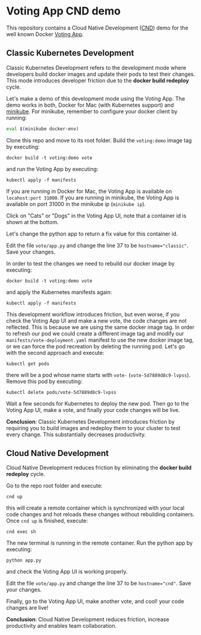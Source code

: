 # Voting App CND demo

This repository contains a Cloud Native Development ([CND](https://github.com/okteto/cnd)) demo for the well known Docker [Voting App](https://github.com/dockersamples/example-voting-app).

## Classic Kubernetes Development

Classic Kubernetes Development refers to the development mode where developers build docker images and update their pods to test their changes. This mode introduces developer friction due to the **docker build redeploy** cycle.

Let's make a demo of this development mode using the Voting App.
The demo works in both, Docker for Mac (with Kubernetes support) and [minikube](https://github.com/kubernetes/minikube).
For minikube, remember to configure your docker client by running:

```bash
eval $(minikube docker-env)
```

Clone this repo and move to its root folder. Build the `voting:demo` image tag by executing:

```
docker build -t voting:demo vote
```

and run the Voting App by executing:

```
kubectl apply -f manifests
```

If you are running in Docker for Mac, the Voting App is available on `locahost:port 31000`.
If you are running in minikube, the Voting App is available on port 31000 in the minikube ip (`minikube ip`).

Click on "Cats" or "Dogs" in the Voting App UI, note that a container id is shown at the bottom.

Let's change the python app to return a fix value for this container id.

Edit the file `vote/app.py` and change the line 37 to be `hostname="classic"`. Save your changes.

In order to test the changes we need to rebuild our docker image by executing:

```
docker build -t voting:demo vote
```

and apply the Kubernetes manifests again:

```
kubectl apply -f manifests
```

This development workflow introduces friction, but even worse, if you check the Voting App UI and make a new vote, the code changes are not reflected. This is because we are using the same docker image tag. In order to refresh our pod we could create a different image tag and modify our `manifests/vote-deployment.yaml` manifest to use the new docker image tag, or we can force the pod recreation by deleting the running pod. Let's go with the second approach and execute:

```
kubectl get pods
```

there will be a pod whose name starts with `vote-` (`vote-5d7889d8c9-lvpss`). Remove this pod by executing:

```
kubectl delete pods/vote-5d7889d8c9-lvpss
```

Wait a few seconds for Kubernetes to deploy the new pod. Then go to the Voting App UI, make a vote, and finally your code changes will be live.


**Conclusion**: Classic Kubernetes Development introduces friction by requiring you to build images and redeploy them to your cluster to test every change. This substantially decreases productivity.

## Cloud Native Development

Cloud Native Development reduces friction by eliminating the **docker build redeploy** cycle.

Go to the repo root folder and execute:

```
cnd up
```

this will create a remote container which is synchronized with your local code changes and hot reloads these changes without rebuilding containers. Once `cnd up` is finished, execute:

```
cnd exec sh
```

The new terminal is running in the remote container. Run the python app by executing:

```
python app.py 
```

and check the Voting App UI is working properly.

Edit the file `vote/app.py` and change the line 37 to be `hostname="cnd"`. Save your changes.

Finally, go to the Voting App UI, make another vote, and cool! your code changes are live!

**Conclusion**: Cloud Native Development reduces friction, increase productivity and enables team collaboration.





